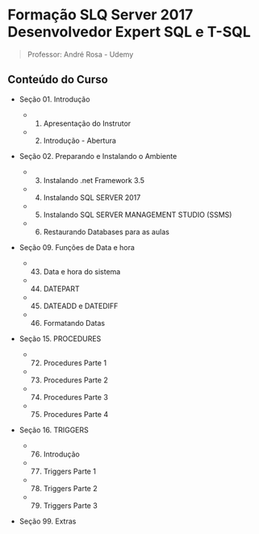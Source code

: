 # Formação SLQ Server 2017 Desenvolvedor Expert SQL e T-SQL
>Professor: André Rosa - Udemy

## Conteúdo do Curso

  - Seção 01. Introdução
    - 001. Apresentação do Instrutor
    - 002. Introdução - Abertura

  - Seção 02. Preparando e Instalando o Ambiente
    - 003. Instalando .net Framework 3.5
    - 004. Instalando SQL SERVER 2017
    - 005. Instalando SQL SERVER MANAGEMENT STUDIO (SSMS)
    - 006. Restaurando Databases para as aulas

  - Seção 09. Funções de Data e hora

    - 043. Data e hora do sistema
    - 044. DATEPART
    - 045. DATEADD e DATEDIFF
    - 046. Formatando Datas


  - Seção 15. PROCEDURES

    - 072. Procedures Parte 1
    - 073. Procedures Parte 2
    - 074. Procedures Parte 3
    - 075. Procedures Parte 4

  - Seção 16. TRIGGERS

    - 076. Introdução
    - 077. Triggers Parte 1
    - 078. Triggers Parte 2
    - 079. Triggers Parte 3

  - Seção 99. Extras



